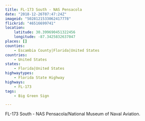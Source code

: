 ```yaml
---
title: FL-173 South - NAS Pensacola
date: "2018-12-26T07:47:24Z"
imageid: "5028121533062417778"
flickrid: "46516699741"
location:
    latitude: 30.399690451322456
    longitude: -87.3425832637047
places: []
counties:
    - Escambia County|Florida|United States
countries:
    - United States
states:
    - Florida|United States
highwaytypes:
    - Florida State Highway
highways:
    - FL-173
tags:
    - Big Green Sign

---
```

FL-173 South - NAS Pensacola/National Museum of Naval Aviation.